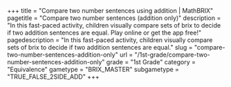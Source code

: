 +++
title = "Compare two number sentences using addition | MathBRIX"
pagetitle = "Compare two number sentences (addition only)"
description = "In this fast-paced activity, children visually compare sets of brix to decide if two addition sentences are equal. Play online or get the app free!"
pagedescription = "In this fast-paced activity, children visually compare sets of brix to decide if two addition sentences are equal."
slug = "compare-two-number-sentences-addition-only"
url = "/1st-grade/compare-two-number-sentences-addition-only"
grade = "1st Grade"
category = "Equivalence"
gametype = "BRIX_MASTER"
subgametype = "TRUE_FALSE_2SIDE_ADD"
+++